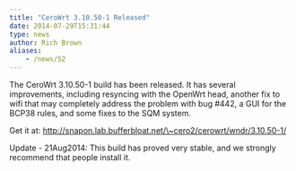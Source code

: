 ```yaml
---
title: "CeroWrt 3.10.50-1 Released"
date: 2014-07-29T15:31:44
type: news
author: Rich Brown
aliases:
    - /news/52
---
```

The CeroWrt 3.10.50-1 build has been released. It has several
improvements, including resyncing with the OpenWrt head, another fix to
wifi that may completely address the problem with bug \#442, a GUI for
the BCP38 rules, and some fixes to the SQM system.

Get it at:
http://snapon.lab.bufferbloat.net/\~cero2/cerowrt/wndr/3.10.50-1/

Update - 21Aug2014: This build has proved very stable, and we strongly
recommend that people install it.
